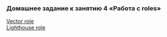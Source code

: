 ### Домашнее задание к занятию 4 «Работа с roles»
[Vector role](https://github.com/F145Hka/ansible-vector-role)  
[Lighthouse role](https://github.com/F145Hka/ansible-lighthouse-role)